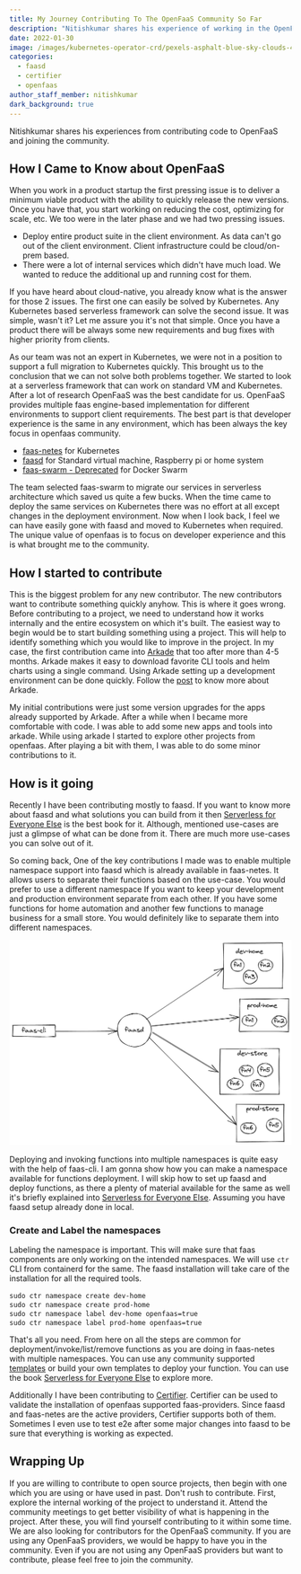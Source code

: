 ```yaml
---
title: My Journey Contributing To The OpenFaaS Community So Far
description: "Nitishkumar shares his experience of working in the OpenFaaS community"
date: 2022-01-30
image: /images/kubernetes-operator-crd/pexels-asphalt-blue-sky-clouds-490411.jpg
categories:
  - faasd
  - certifier
  - openfaas
author_staff_member: nitishkumar
dark_background: true
---
```


Nitishkumar shares his experiences from contributing code to OpenFaaS and joining the community.


## How I Came to Know about OpenFaaS
When you work in a product startup the first pressing issue is to deliver a minimum viable product with the ability to quickly release the new versions. Once you have that, you start working on reducing the cost, optimizing for scale, etc. We too were in the later phase and we had two pressing issues.

* Deploy entire product suite in the client environment. As data can't go out of the client environment. Client infrastructure could be cloud/on-prem based. 
* There were a lot of internal services which didn't have much load. We wanted to reduce the additional up and running cost for them.

If you have heard about cloud-native, you already know what is the answer for those 2 issues. The first one can easily be solved by Kubernetes. Any Kubernetes based serverless framework can solve the second issue. It was simple, wasn't it? Let me assure you it's not that simple. Once you have a product there will be always some new requirements and bug fixes with higher priority from clients.

As our team was not an expert in Kubernetes, we were not in a position to support a full migration to Kubernetes quickly. This brought us to the conclusion that we can not solve both problems together. We started to look at a serverless framework that can work on standard VM and Kubernetes. After a lot of research OpenFaaS was the best candidate for us. OpenFaaS provides multiple faas engine-based implementation for different environments to support client requirements. The best part is that developer experience is the same in any environment, which has been always the key focus in openfaas community.

* [faas-netes](https://github.com/openfaas/faas-netes) for Kubernetes
* [faasd](https://github.com/openfaas/faasd) for Standard virtual machine, Raspberry pi or home system
* [faas-swarm - Deprecated](https://github.com/openfaas/faas-swarm) for Docker Swarm

The team selected faas-swarm to migrate our services in serverless architecture which saved us quite a few bucks. When the time came to deploy the same services on Kubernetes there was no effort at all except changes in the deployment environment. Now when I look back, I feel we can have easily gone with faasd and moved to Kubernetes when required. The unique value of openfaas is to focus on developer experience and this is what brought me to the community.

## How I started to contribute
This is the biggest problem for any new contributor. The new contributors want to contribute something quickly anyhow. This is where it goes wrong. Before contributing to a project, we need to understand how it works internally and the entire ecosystem on which it's built. The easiest way to begin would be to start building something using a project. This will help to identify something which you would like to improve in the project. In my case, the first contribution came into [Arkade](https://github.com/alexellis/arkade) that too after more than 4-5 months. Arkade makes it easy to download favorite CLI tools and helm charts using a single command. Using Arkade setting up a development environment can be done quickly. Follow the [post](https://www.openfaas.com/blog/openfaas-arkade/) to know more about Arkade.

My initial contributions were just some version upgrades for the apps already supported by Arkade. After a while when I became more comfortable with code. I was able to add some new apps and tools into arkade. While using arkade I started to explore other projects from openfaas. After playing a bit with them, I was able to do some minor contributions to it.

## How is it going

Recently I have been contributing mostly to faasd. If you want to know more about faasd and what solutions you can build from it then [Serverless for Everyone Else](https://openfaas.gumroad.com/l/serverless-for-everyone-else) is the best book for it. Although, mentioned use-cases are just a glimpse of what can be done from it. There are much more use-cases you can solve out of it.

So coming back, One of the key contributions I made was to enable multiple namespace support into faasd which is already available in faas-netes. It allows users to separate their functions based on the use-case. You would prefer to use a different namespace If you want to keep your development and production environment separate from each other. If you have some functions for home automation and another few functions to manage business for a small store. You would definitely like to separate them into different namespaces.


![](/images/2022-01-30-my-journery-in-openfaas/faasd-with-multiple-namespace.png) 

Deploying and invoking functions into multiple namespaces is quite easy with the help of faas-cli. I am gonna show how you can make a namespace available for functions deployment. I will skip how to set up faasd and deploy functions, as there a plenty of material available for the same as well it's briefly explained into [Serverless for Everyone Else](https://openfaas.gumroad.com/l/serverless-for-everyone-else). Assuming you have faasd setup already done in local.

### Create and Label the namespaces
Labeling the namespace is important. This will make sure that faas components are only working on the intended namespaces. We will use `ctr` CLI from containerd for the same. The faasd installation will take care of the installation for all the required tools.
```
sudo ctr namespace create dev-home
sudo ctr namespace create prod-home
sudo ctr namespace label dev-home openfaas=true
sudo ctr namespace label prod-home openfaas=true
```

That's all you need. From here on all the steps are common for deployment/invoke/list/remove functions as you are doing in faas-netes with multiple namespaces. You can use any community supported [templates](https://github.com/openfaas/templates) or build your own templates to deploy your function. You can use the book [Serverless for Everyone Else](https://openfaas.gumroad.com/l/serverless-for-everyone-else) to explore more.

Additionally I have been contributing to [Certifier](https://github.com/openfaas/certifier). Certifier can be used to validate the installation of openfaas supported faas-providers. Since faasd and faas-netes are the active providers, Certifier supports both of them. Sometimes I even use to test e2e after some major changes into faasd to be sure that everything is working as expected.

## Wrapping Up

If you are willing to contribute to open source projects, then begin with one which you are using or have used in past. Don't rush to contribute. First, explore the internal working of the project to understand it. Attend the community meetings to get better visibility of what is happening in the project. After these, you will find yourself contributing to it within some time. We are also looking for contributors for the OpenFaaS community. If you are using any OpenFaaS providers, we would be happy to have you in the community. Even if you are not using any OpenFaaS providers but want to contribute, please feel free to join the community.